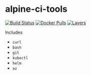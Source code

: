 # alpine-ci-tools

[![Build Status](https://travis-ci.com/lareeth/alpine-ci-tools.svg?branch=master)](https://travis-ci.com/lareeth/alpine-ci-tools) [![Docker Pulls](https://img.shields.io/docker/pulls/lareeth/alpine-ci-tools.svg)](https://hub.docker.com/r/lareeth/alpine-ci-tools) [![Layers](https://images.microbadger.com/badges/image/lareeth/alpine-ci-tools:latest.svg)](https://microbadger.com/images/lareeth/alpine-ci-tools:latest "Get your own image badge on microbadger.com")

Includes

- `curl`
- `bash`
- `git`
- `kubectl`
- `helm`
- `az`
